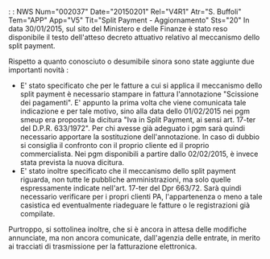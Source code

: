  :  : NWS Num="002037" Date="20150201" Rel="V4R1" Atr="S. Buffoli" Tem="APP" App="V5" Tit="Split Payment - Aggiornamento" Sts="20"
In data 30/01/2015, sul sito del Ministero e delle Finanze è stato reso disponibile il testo dell'atteso decreto attuativo relativo al meccanismo dello split payment.

Rispetto a quanto conosciuto o desumibile sinora sono state aggiunte due importanti novità : 
* E' stato specificato che per le fatture a cui si applica il meccanismo dello split payment è necessario stampare in fattura l'annotazione "Scissione dei pagamenti".
E' appunto la prima volta che viene comunicata tale indicazione e per tale motivo, sino alla data dello 01/02/2015 nei pgm smeup era proposta la dicitura "Iva in Split Payment, ai sensi art. 17-ter
del D.P.R. 633/1972". Per chi avesse già adeguato i pgm sarà quindi necessario apportare la sostituzione dell'annotazione. In caso di dubbio si consiglia il confronto con il proprio cliente ed il proprio commercialista.
Nei pgm disponibili a partire dallo 02/02/2015, è invece stata prevista la nuova dicitura.
* E' stato inoltre specificato che il meccanismo dello split payment riguarda, non tutte le pubbliche amministrazioni, ma solo quelle espressamente indicate nell'art. 17-ter del Dpr 663/72.
Sarà quindi necessario verificare per i propri clienti PA, l'appartenenza o meno a tale casistica ed eventualmente riadeguare le fatture o le registrazioni già compilate.

Purtroppo, si sottolinea inoltre, che si è ancora in attesa delle modifiche annunciate, ma non ancora comunicate, dall'agenzia delle entrate, in merito ai tracciati di trasmissione per la fatturazione elettronica.

